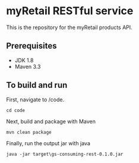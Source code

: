 # myRetail RESTful service
This is the repository for the myRetail products API.  

## Prerequisites
* JDK 1.8
* Maven 3.3

## To build and run
First, navigate to /code.
```
cd code
```
Next, build and package with Maven
```
mvn clean package
```
Finally, run the output jar with java
```
java -jar target\gs-consuming-rest-0.1.0.jar
```
